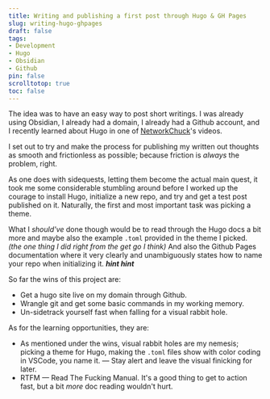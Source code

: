 ```yaml
---
title: Writing and publishing a first post through Hugo & GH Pages
slug: writing-hugo-ghpages
draft: false 
tags: 
- Development
- Hugo
- Obsidian
- Github
pin: false
scrolltotop: true
toc: false
--- 
```

The idea was to have an easy way to post short writings.
I was already using Obsidian, I already had a domain, I already had a Github account, and I recently learned about Hugo in one of [NetworkChuck](https://www.youtube.com/@NetworkChuck)'s videos.

I set out to try and make the process for publishing my written out thoughts as smooth and frictionless as possible; because friction is _always_ the problem, right.

As one does with sidequests, letting them become the actual main quest, it took me some considerable stumbling around before I worked up the courage to install Hugo, initialize a new repo, and try and get a test post published on it.
Naturally, the first and most important task was picking a theme.

What I _should've_ done though would be to read through the Hugo docs a bit more and maybe also the example `.toml` provided in the theme I picked. _(the one thing I did right from the get go I think)_
And also the Github Pages documentation where it very clearly and unambiguously states how to name your repo when initializing it. _**hint hint**_ 

So far the wins of this project are:
- Get a hugo site live on my domain through Github.
- Wrangle git and get some basic commands in my working memory.
- Un-sidetrack yourself fast when falling for a visual rabbit hole.

As for the learning opportunities, they are:
- As mentioned under the wins, visual rabbit holes are my nemesis; picking a theme for Hugo, making the `.toml` files show with color coding in VSCode, you name it. — Stay alert and leave the visual finicking for later. 
- RTFM — Read The Fucking Manual. It's a good thing to get to action fast, but a bit _more_ doc reading wouldn't hurt.

